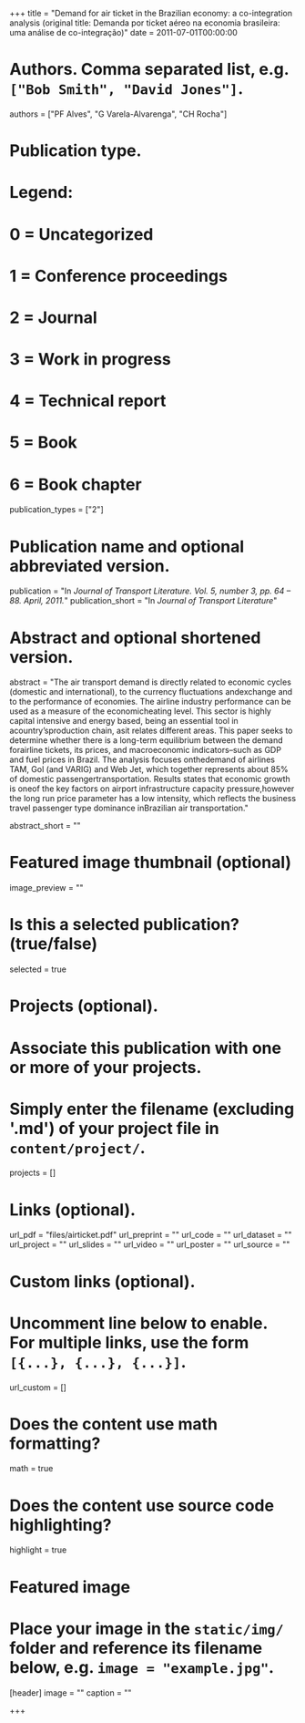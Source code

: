 +++
title = "Demand for air ticket in the Brazilian economy: a co-integration analysis (original title: Demanda por ticket aéreo na economia brasileira: uma análise de co-integração)"
date = 2011-07-01T00:00:00

# Authors. Comma separated list, e.g. `["Bob Smith", "David Jones"]`.
authors = ["PF Alves", "G Varela-Alvarenga", "CH Rocha"]

# Publication type.
# Legend:
# 0 = Uncategorized
# 1 = Conference proceedings
# 2 = Journal
# 3 = Work in progress
# 4 = Technical report
# 5 = Book
# 6 = Book chapter
publication_types = ["2"]

# Publication name and optional abbreviated version.
publication = "In *Journal of Transport Literature. Vol. 5, number 3, pp. 64 – 88. April, 2011.*"
publication_short = "In *Journal of Transport Literature*"

# Abstract and optional shortened version.
abstract = "The air transport demand is directly related to economic cycles (domestic and international), to the currency fluctuations andexchange and to the performance of economies. The airline industry performance can be used as a measure of the economicheating level. This sector is highly capital intensive and energy based, being an essential tool in acountry’sproduction chain, asit relates different areas. This paper seeks to determine whether there is a long-term equilibrium between the demand forairline tickets, its prices, and macroeconomic indicators–such as GDP and fuel prices in Brazil. The analysis focuses onthedemand of airlines TAM, Gol (and VARIG) and Web Jet, which together represents about 85% of domestic passengertransportation. Results states that economic growth is oneof the key factors on airport infrastructure capacity pressure,however the long run price parameter has a low intensity, which reflects the business travel passenger type dominance inBrazilian air transportation."

abstract_short = ""

# Featured image thumbnail (optional)
image_preview = ""

# Is this a selected publication? (true/false)
selected = true

# Projects (optional).
#   Associate this publication with one or more of your projects.
#   Simply enter the filename (excluding '.md') of your project file in `content/project/`.
projects = []

# Links (optional).
url_pdf = "files/airticket.pdf"
url_preprint = ""
url_code = ""
url_dataset = ""
url_project = ""
url_slides = ""
url_video = ""
url_poster = ""
url_source = ""

# Custom links (optional).
#   Uncomment line below to enable. For multiple links, use the form `[{...}, {...}, {...}]`.
url_custom = []

# Does the content use math formatting?
math = true

# Does the content use source code highlighting?
highlight = true

# Featured image
# Place your image in the `static/img/` folder and reference its filename below, e.g. `image = "example.jpg"`.
[header]
image = ""
caption = ""

+++

